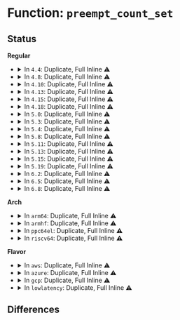 # Function: <code>preempt_count_set</code>

## Status
<b>Regular</b>
<ul>
<li>
<details>
<summary>In <code>4.4</code>: Duplicate, Full Inline ⚠️</summary>

**Collision:** Static Duplication

**Inline:** Full

**Transformation:** False

**Instances:**

```
In init/main.c (ffffffff81002166)
Location: arch/x86/include/asm/preempt.h:25
Inline: True
Inline callers:
  - init/main.c:do_one_initcall
```
```
In kernel/exit.c (ffffffff810841b0)
Location: arch/x86/include/asm/preempt.h:25
Inline: True
Inline callers:
  - kernel/exit.c:do_exit
```
```
In kernel/softirq.c (ffffffff810859dc)
Location: arch/x86/include/asm/preempt.h:25
Inline: True
Inline callers:
  - kernel/softirq.c:__do_softirq
```
```
In kernel/sched/core.c (ffffffff810a95d7)
Location: arch/x86/include/asm/preempt.h:25
Inline: True
Inline callers:
  - kernel/sched/core.c:finish_task_switch
  - kernel/sched/core.c:__schedule
```
```
In kernel/time/timer.c (ffffffff810ec36b)
Location: arch/x86/include/asm/preempt.h:25
Inline: True
Inline callers:
  - kernel/time/timer.c:call_timer_fn
```
</details>
</li>
<li>
<details>
<summary>In <code>4.8</code>: Duplicate, Full Inline ⚠️</summary>

**Collision:** Static Duplication

**Inline:** Full

**Transformation:** False

**Instances:**

```
In init/main.c (ffffffff810021d3)
Location: arch/x86/include/asm/preempt.h:25
Inline: True
Inline callers:
  - init/main.c:do_one_initcall
```
```
In kernel/exit.c (ffffffff810872fe)
Location: arch/x86/include/asm/preempt.h:25
Inline: True
Inline callers:
  - kernel/exit.c:do_exit
```
```
In kernel/softirq.c (ffffffff818a1bdb)
Location: arch/x86/include/asm/preempt.h:25
Inline: True
Inline callers:
  - kernel/softirq.c:__do_softirq
```
```
In kernel/sched/core.c (ffffffff8189a66f)
Location: arch/x86/include/asm/preempt.h:25
Inline: True
Inline callers:
  - kernel/sched/core.c:__schedule
  - kernel/sched/core.c:finish_task_switch
```
```
In kernel/time/timer.c (ffffffff810f3a0b)
Location: arch/x86/include/asm/preempt.h:25
Inline: True
Inline callers:
  - kernel/time/timer.c:call_timer_fn
```
</details>
</li>
<li>
<details>
<summary>In <code>4.10</code>: Duplicate, Full Inline ⚠️</summary>

**Collision:** Static Duplication

**Inline:** Full

**Transformation:** False

**Instances:**

```
In init/main.c (ffffffff810021df)
Location: arch/x86/include/asm/preempt.h:25
Inline: True
Inline callers:
  - init/main.c:do_one_initcall
```
```
In kernel/exit.c (ffffffff8108c24f)
Location: arch/x86/include/asm/preempt.h:25
Inline: True
Inline callers:
  - kernel/exit.c:do_exit
```
```
In kernel/softirq.c (ffffffff818d711a)
Location: arch/x86/include/asm/preempt.h:25
Inline: True
Inline callers:
  - kernel/softirq.c:__do_softirq
```
```
In kernel/sched/core.c (ffffffff818cec86)
Location: arch/x86/include/asm/preempt.h:25
Inline: True
Inline callers:
  - kernel/sched/core.c:__schedule
  - kernel/sched/core.c:finish_task_switch
```
```
In kernel/time/timer.c (ffffffff810fadb2)
Location: arch/x86/include/asm/preempt.h:25
Inline: True
Inline callers:
  - kernel/time/timer.c:call_timer_fn
```
</details>
</li>
<li>
<details>
<summary>In <code>4.13</code>: Duplicate, Full Inline ⚠️</summary>

**Collision:** Static Duplication

**Inline:** Full

**Transformation:** False

**Instances:**

```
In init/main.c (ffffffff8100220c)
Location: arch/x86/include/asm/preempt.h:25
Inline: True
Inline callers:
  - init/main.c:do_one_initcall
```
```
In kernel/exit.c (ffffffff810893f5)
Location: arch/x86/include/asm/preempt.h:25
Inline: True
Inline callers:
  - kernel/exit.c:do_exit
```
```
In kernel/softirq.c (ffffffff8190ef60)
Location: arch/x86/include/asm/preempt.h:25
Inline: True
Inline callers:
  - kernel/softirq.c:__do_softirq
```
```
In kernel/sched/core.c (ffffffff8190612c)
Location: arch/x86/include/asm/preempt.h:25
Inline: True
Inline callers:
  - kernel/sched/core.c:__schedule
  - kernel/sched/core.c:finish_task_switch
```
```
In kernel/time/timer.c (ffffffff810fd0c6)
Location: arch/x86/include/asm/preempt.h:25
Inline: True
Inline callers:
  - kernel/time/timer.c:call_timer_fn
```
</details>
</li>
<li>
<details>
<summary>In <code>4.15</code>: Duplicate, Full Inline ⚠️</summary>

**Collision:** Static Duplication

**Inline:** Full

**Transformation:** False

**Instances:**

```
In init/main.c (ffffffff8100222e)
Location: arch/x86/include/asm/preempt.h:26
Inline: True
Inline callers:
  - init/main.c:do_one_initcall
```
```
In kernel/exit.c (ffffffff8109014e)
Location: arch/x86/include/asm/preempt.h:26
Inline: True
Inline callers:
  - kernel/exit.c:do_exit
```
```
In kernel/softirq.c (ffffffff81c0027d)
Location: arch/x86/include/asm/preempt.h:26
Inline: True
Inline callers:
  - kernel/softirq.c:__do_softirq
```
```
In kernel/sched/core.c (ffffffff81990173)
Location: arch/x86/include/asm/preempt.h:26
Inline: True
Inline callers:
  - kernel/sched/core.c:__schedule
  - kernel/sched/core.c:finish_task_switch
```
```
In kernel/time/timer.c (ffffffff811079a3)
Location: arch/x86/include/asm/preempt.h:26
Inline: True
Inline callers:
  - kernel/time/timer.c:call_timer_fn
```
</details>
</li>
<li>
<details>
<summary>In <code>4.18</code>: Duplicate, Full Inline ⚠️</summary>

**Collision:** Static Duplication

**Inline:** Full

**Transformation:** False

**Instances:**

```
In init/main.c (ffffffff810027f2)
Location: arch/x86/include/asm/preempt.h:26
Inline: True
Inline callers:
  - init/main.c:do_one_initcall
```
```
In kernel/exit.c (ffffffff81094322)
Location: arch/x86/include/asm/preempt.h:26
Inline: True
Inline callers:
  - kernel/exit.c:do_exit
```
```
In kernel/softirq.c (ffffffff81c00290)
Location: arch/x86/include/asm/preempt.h:26
Inline: True
Inline callers:
  - kernel/softirq.c:__do_softirq
```
```
In kernel/sched/core.c (ffffffff819eca74)
Location: arch/x86/include/asm/preempt.h:26
Inline: True
Inline callers:
  - kernel/sched/core.c:__schedule
  - kernel/sched/core.c:finish_task_switch
```
```
In kernel/time/timer.c (ffffffff81112f43)
Location: arch/x86/include/asm/preempt.h:26
Inline: True
Inline callers:
  - kernel/time/timer.c:call_timer_fn
```
</details>
</li>
<li>
<details>
<summary>In <code>5.0</code>: Duplicate, Full Inline ⚠️</summary>

**Collision:** Static Duplication

**Inline:** Full

**Transformation:** False

**Instances:**

```
In init/main.c (ffffffff810027f2)
Location: arch/x86/include/asm/preempt.h:29
Inline: True
Inline callers:
  - init/main.c:do_one_initcall
```
```
In kernel/exit.c (ffffffff8109bf0a)
Location: arch/x86/include/asm/preempt.h:29
Inline: True
Inline callers:
  - kernel/exit.c:do_exit
```
```
In kernel/softirq.c (ffffffff81e002b1)
Location: arch/x86/include/asm/preempt.h:29
Inline: True
Inline callers:
  - kernel/softirq.c:__do_softirq
```
```
In kernel/sched/core.c (ffffffff81a27b68)
Location: arch/x86/include/asm/preempt.h:29
Inline: True
Inline callers:
  - kernel/sched/core.c:__schedule
  - kernel/sched/core.c:finish_task_switch
```
```
In kernel/time/timer.c (ffffffff8111e722)
Location: arch/x86/include/asm/preempt.h:29
Inline: True
Inline callers:
  - kernel/time/timer.c:call_timer_fn
```
</details>
</li>
<li>
<details>
<summary>In <code>5.3</code>: Duplicate, Full Inline ⚠️</summary>

**Collision:** Static Duplication

**Inline:** Full

**Transformation:** False

**Instances:**

```
In init/main.c (ffffffff810028c2)
Location: arch/x86/include/asm/preempt.h:29
Inline: True
Inline callers:
  - init/main.c:do_one_initcall
```
```
In kernel/exit.c (ffffffff810a0cd6)
Location: arch/x86/include/asm/preempt.h:29
Inline: True
Inline callers:
  - kernel/exit.c:do_exit
```
```
In kernel/softirq.c (ffffffff81e002b1)
Location: arch/x86/include/asm/preempt.h:29
Inline: True
Inline callers:
  - kernel/softirq.c:__do_softirq
```
```
In kernel/sched/core.c (ffffffff81a98446)
Location: arch/x86/include/asm/preempt.h:29
Inline: True
Inline callers:
  - kernel/sched/core.c:__schedule
  - kernel/sched/core.c:finish_task_switch
```
```
In kernel/time/timer.c (ffffffff81129405)
Location: arch/x86/include/asm/preempt.h:29
Inline: True
Inline callers:
  - kernel/time/timer.c:call_timer_fn
```
</details>
</li>
<li>
<details>
<summary>In <code>5.4</code>: Duplicate, Full Inline ⚠️</summary>

**Collision:** Static Duplication

**Inline:** Full

**Transformation:** False

**Instances:**

```
In init/main.c (ffffffff810028c2)
Location: arch/x86/include/asm/preempt.h:29
Inline: True
Inline callers:
  - init/main.c:do_one_initcall
```
```
In kernel/exit.c (ffffffff810a727a)
Location: arch/x86/include/asm/preempt.h:29
Inline: True
Inline callers:
  - kernel/exit.c:do_exit
```
```
In kernel/softirq.c (ffffffff81e002b1)
Location: arch/x86/include/asm/preempt.h:29
Inline: True
Inline callers:
  - kernel/softirq.c:__do_softirq
```
```
In kernel/sched/core.c (ffffffff81acfdb2)
Location: arch/x86/include/asm/preempt.h:29
Inline: True
Inline callers:
  - kernel/sched/core.c:__schedule
  - kernel/sched/core.c:finish_task_switch
```
```
In kernel/time/timer.c (ffffffff811353a5)
Location: arch/x86/include/asm/preempt.h:29
Inline: True
Inline callers:
  - kernel/time/timer.c:call_timer_fn
```
</details>
</li>
<li>
<details>
<summary>In <code>5.8</code>: Duplicate, Full Inline ⚠️</summary>

**Collision:** Static Duplication

**Inline:** Full

**Transformation:** False

**Instances:**

```
In init/main.c (ffffffff810038e2)
Location: arch/x86/include/asm/preempt.h:29
Inline: True
Inline callers:
  - init/main.c:do_one_initcall
```
```
In kernel/exit.c (ffffffff810aea00)
Location: arch/x86/include/asm/preempt.h:29
Inline: True
Inline callers:
  - kernel/exit.c:do_exit
```
```
In kernel/softirq.c (ffffffff81e0027c)
Location: arch/x86/include/asm/preempt.h:29
Inline: True
Inline callers:
  - kernel/softirq.c:__do_softirq
```
```
In kernel/sched/core.c (ffffffff81bc870a)
Location: arch/x86/include/asm/preempt.h:29
Inline: True
Inline callers:
  - kernel/sched/core.c:__schedule
  - kernel/sched/core.c:finish_task_switch
```
```
In kernel/time/timer.c (ffffffff811444b5)
Location: arch/x86/include/asm/preempt.h:29
Inline: True
Inline callers:
  - kernel/time/timer.c:call_timer_fn
```
</details>
</li>
<li>
<details>
<summary>In <code>5.11</code>: Duplicate, Full Inline ⚠️</summary>

**Collision:** Static Duplication

**Inline:** Full

**Transformation:** False

**Instances:**

```
In init/main.c (ffffffff810039a0)
Location: arch/x86/include/asm/preempt.h:29
Inline: True
Inline callers:
  - init/main.c:do_one_initcall
```
```
In kernel/exit.c (ffffffff81bdb79f)
Location: arch/x86/include/asm/preempt.h:29
Inline: True
Inline callers:
  - kernel/exit.c:do_exit
```
```
In kernel/softirq.c (ffffffff8200025c)
Location: arch/x86/include/asm/preempt.h:29
Inline: True
Inline callers:
  - kernel/softirq.c:__do_softirq
```
```
In kernel/sched/core.c (ffffffff81c41475)
Location: arch/x86/include/asm/preempt.h:29
Inline: True
Inline callers:
  - kernel/sched/core.c:__schedule
```
```
In kernel/time/timer.c (ffffffff81140b11)
Location: arch/x86/include/asm/preempt.h:29
Inline: True
Inline callers:
  - kernel/time/timer.c:call_timer_fn
```
</details>
</li>
<li>
<details>
<summary>In <code>5.13</code>: Duplicate, Full Inline ⚠️</summary>

**Collision:** Static Duplication

**Inline:** Full

**Transformation:** False

**Instances:**

```
In init/main.c (ffffffff81003980)
Location: arch/x86/include/asm/preempt.h:30
Inline: True
Inline callers:
  - init/main.c:do_one_initcall
```
```
In kernel/exit.c (ffffffff81bcd8b2)
Location: arch/x86/include/asm/preempt.h:30
Inline: True
Inline callers:
  - kernel/exit.c:do_exit
```
```
In kernel/softirq.c (ffffffff82000257)
Location: arch/x86/include/asm/preempt.h:30
Inline: True
Inline callers:
  - kernel/softirq.c:__do_softirq
```
```
In kernel/sched/core.c (ffffffff81c3344d)
Location: arch/x86/include/asm/preempt.h:30
Inline: True
Inline callers:
  - kernel/sched/core.c:__schedule
```
```
In kernel/time/timer.c (ffffffff81141c91)
Location: arch/x86/include/asm/preempt.h:30
Inline: True
Inline callers:
  - kernel/time/timer.c:call_timer_fn
```
</details>
</li>
<li>
<details>
<summary>In <code>5.15</code>: Duplicate, Full Inline ⚠️</summary>

**Collision:** Static Duplication

**Inline:** Full

**Transformation:** False

**Instances:**

```
In init/main.c (ffffffff810039c0)
Location: arch/x86/include/asm/preempt.h:30
Inline: True
Inline callers:
  - init/main.c:do_one_initcall
```
```
In kernel/exit.c (ffffffff81ca41f8)
Location: arch/x86/include/asm/preempt.h:30
Inline: True
Inline callers:
  - kernel/exit.c:do_exit
```
```
In kernel/softirq.c (ffffffff82000251)
Location: arch/x86/include/asm/preempt.h:30
Inline: True
Inline callers:
  - kernel/softirq.c:__do_softirq
```
```
In kernel/sched/core.c (ffffffff81d51d7b)
Location: arch/x86/include/asm/preempt.h:30
Inline: True
Inline callers:
  - kernel/sched/core.c:__schedule
```
```
In kernel/time/timer.c (ffffffff811651ec)
Location: arch/x86/include/asm/preempt.h:30
Inline: True
Inline callers:
  - kernel/time/timer.c:call_timer_fn
```
</details>
</li>
<li>
<details>
<summary>In <code>5.19</code>: Duplicate, Full Inline ⚠️</summary>

**Collision:** Static Duplication

**Inline:** Full

**Transformation:** False

**Instances:**

```
In init/main.c (ffffffff810015e5)
Location: arch/x86/include/asm/preempt.h:30
Inline: True
Inline callers:
  - init/main.c:do_one_initcall
```
```
In kernel/exit.c (ffffffff81e53a91)
Location: arch/x86/include/asm/preempt.h:30
Inline: True
Inline callers:
  - kernel/exit.c:make_task_dead
```
```
In kernel/softirq.c (ffffffff822002ae)
Location: arch/x86/include/asm/preempt.h:30
Inline: True
Inline callers:
  - kernel/softirq.c:__do_softirq
```
```
In kernel/sched/core.c (ffffffff81f22281)
Location: arch/x86/include/asm/preempt.h:30
Inline: True
Inline callers:
  - kernel/sched/core.c:__schedule
```
```
In kernel/time/timer.c (ffffffff81198e5d)
Location: arch/x86/include/asm/preempt.h:30
Inline: True
Inline callers:
  - kernel/time/timer.c:call_timer_fn
```
</details>
</li>
<li>
<details>
<summary>In <code>6.2</code>: Duplicate, Full Inline ⚠️</summary>

**Collision:** Static Duplication

**Inline:** Full

**Transformation:** False

**Instances:**

```
In init/main.c (ffffffff81001d10)
Location: arch/x86/include/asm/preempt.h:30
Inline: True
Inline callers:
  - init/main.c:do_one_initcall
```
```
In kernel/exit.c (ffffffff810f2036)
Location: arch/x86/include/asm/preempt.h:30
Inline: True
Inline callers:
  - kernel/exit.c:make_task_dead
```
```
In kernel/softirq.c (ffffffff820d7184)
Location: arch/x86/include/asm/preempt.h:30
Inline: True
Inline callers:
  - kernel/softirq.c:__do_softirq
```
```
In kernel/sched/core.c (ffffffff820ccb76)
Location: arch/x86/include/asm/preempt.h:30
Inline: True
Inline callers:
  - kernel/sched/core.c:__schedule
```
```
In kernel/time/timer.c (ffffffff811d73ad)
Location: arch/x86/include/asm/preempt.h:30
Inline: True
Inline callers:
  - kernel/time/timer.c:call_timer_fn
```
</details>
</li>
<li>
<details>
<summary>In <code>6.5</code>: Duplicate, Full Inline ⚠️</summary>

**Collision:** Static Duplication

**Inline:** Full

**Transformation:** False

**Instances:**

```
In init/main.c (ffffffff81001b52)
Location: arch/x86/include/asm/preempt.h:30
Inline: True
Inline callers:
  - init/main.c:do_one_initcall
```
```
In kernel/exit.c (ffffffff810fdfb6)
Location: arch/x86/include/asm/preempt.h:30
Inline: True
Inline callers:
  - kernel/exit.c:make_task_dead
```
```
In kernel/softirq.c (ffffffff8215a514)
Location: arch/x86/include/asm/preempt.h:30
Inline: True
Inline callers:
  - kernel/softirq.c:__do_softirq
```
```
In kernel/sched/core.c (ffffffff82150f2d)
Location: arch/x86/include/asm/preempt.h:30
Inline: True
Inline callers:
  - kernel/sched/core.c:__schedule
```
```
In kernel/time/timer.c (ffffffff811eb70d)
Location: arch/x86/include/asm/preempt.h:30
Inline: True
Inline callers:
  - kernel/time/timer.c:call_timer_fn
```
</details>
</li>
<li>
<details>
<summary>In <code>6.8</code>: Duplicate, Full Inline ⚠️</summary>

**Collision:** Static Duplication

**Inline:** Full

**Transformation:** False

**Instances:**

```
In init/main.c (ffffffff81001b65)
Location: arch/x86/include/asm/preempt.h:29
Inline: True
Inline callers:
  - init/main.c:do_one_initcall
```
```
In kernel/exit.c (ffffffff81106c66)
Location: arch/x86/include/asm/preempt.h:29
Inline: True
Inline callers:
  - kernel/exit.c:make_task_dead
```
```
In kernel/softirq.c (ffffffff8223ddb4)
Location: arch/x86/include/asm/preempt.h:29
Inline: True
Inline callers:
  - kernel/softirq.c:__do_softirq
```
```
In kernel/sched/core.c (ffffffff8114b25b)
Location: arch/x86/include/asm/preempt.h:29
Inline: True
```
```
In kernel/time/timer.c (ffffffff8120185d)
Location: arch/x86/include/asm/preempt.h:29
Inline: True
Inline callers:
  - kernel/time/timer.c:call_timer_fn
```
</details>
</li>
</ul>
<b>Arch</b>
<ul>
<li>
<details>
<summary>In <code>arm64</code>: Duplicate, Full Inline ⚠️</summary>

**Collision:** Static Duplication

**Inline:** Full

**Transformation:** False

**Instances:**

```
In init/main.c (ffff800010084ecc)
Location: arch/arm64/include/asm/preempt.h:15
Inline: True
Inline callers:
  - init/main.c:do_one_initcall
```
```
In kernel/exit.c (ffff8000100fdbdc)
Location: arch/arm64/include/asm/preempt.h:15
Inline: True
Inline callers:
  - kernel/exit.c:do_exit
```
```
In kernel/softirq.c (ffff800010081eb4)
Location: arch/arm64/include/asm/preempt.h:15
Inline: True
Inline callers:
  - kernel/softirq.c:__do_softirq
```
```
In kernel/sched/core.c (ffff800010da1acc)
Location: arch/arm64/include/asm/preempt.h:15
Inline: True
Inline callers:
  - kernel/sched/core.c:__schedule
  - kernel/sched/core.c:finish_task_switch
```
```
In kernel/time/timer.c (ffff80001019e5d4)
Location: arch/arm64/include/asm/preempt.h:15
Inline: True
Inline callers:
  - kernel/time/timer.c:call_timer_fn
```
</details>
</li>
<li>
<details>
<summary>In <code>armhf</code>: Duplicate, Full Inline ⚠️</summary>

**Collision:** Static Duplication

**Inline:** Full

**Transformation:** False

**Instances:**

```
In init/main.c (c03036d0)
Location: include/asm-generic/preempt.h:19
Inline: True
Inline callers:
  - init/main.c:do_one_initcall
```
```
In kernel/exit.c (c035ae74)
Location: include/asm-generic/preempt.h:19
Inline: True
Inline callers:
  - kernel/exit.c:do_exit
```
```
In kernel/softirq.c (c0302c48)
Location: include/asm-generic/preempt.h:19
Inline: True
Inline callers:
  - kernel/softirq.c:__do_softirq
```
```
In kernel/sched/core.c (c0e99a00)
Location: include/asm-generic/preempt.h:19
Inline: True
Inline callers:
  - kernel/sched/core.c:__schedule
  - kernel/sched/core.c:finish_task_switch
```
```
In kernel/time/timer.c (c03e786c)
Location: include/asm-generic/preempt.h:19
Inline: True
Inline callers:
  - kernel/time/timer.c:call_timer_fn
```
</details>
</li>
<li>
<details>
<summary>In <code>ppc64el</code>: Duplicate, Full Inline ⚠️</summary>

**Collision:** Static Duplication

**Inline:** Full

**Transformation:** False

**Instances:**

```
In init/main.c (c000000000010198)
Location: include/asm-generic/preempt.h:19
Inline: True
Inline callers:
  - init/main.c:do_one_initcall
```
```
In kernel/exit.c (c000000000144cac)
Location: include/asm-generic/preempt.h:19
Inline: True
Inline callers:
  - kernel/exit.c:do_exit
```
```
In kernel/softirq.c (c000000000eeb0e0)
Location: include/asm-generic/preempt.h:19
Inline: True
Inline callers:
  - kernel/softirq.c:__do_softirq
```
```
In kernel/sched/core.c (c000000000ee2b98)
Location: include/asm-generic/preempt.h:19
Inline: True
Inline callers:
  - kernel/sched/core.c:__schedule
  - kernel/sched/core.c:finish_task_switch
```
```
In kernel/time/timer.c (c0000000001fe3dc)
Location: include/asm-generic/preempt.h:19
Inline: True
Inline callers:
  - kernel/time/timer.c:call_timer_fn
```
</details>
</li>
<li>
<details>
<summary>In <code>riscv64</code>: Duplicate, Full Inline ⚠️</summary>

**Collision:** Static Duplication

**Inline:** Full

**Transformation:** False

**Instances:**

```
In init/main.c (ffffffe0000b437e)
Location: include/asm-generic/preempt.h:19
Inline: True
Inline callers:
  - init/main.c:do_one_initcall
```
```
In kernel/exit.c (ffffffe0000c637a)
Location: include/asm-generic/preempt.h:19
Inline: True
Inline callers:
  - kernel/exit.c:do_exit
```
```
In kernel/softirq.c (ffffffe0008cb5ca)
Location: include/asm-generic/preempt.h:19
Inline: True
Inline callers:
  - kernel/softirq.c:__do_softirq
```
```
In kernel/sched/core.c (ffffffe0008c511c)
Location: include/asm-generic/preempt.h:19
Inline: True
Inline callers:
  - kernel/sched/core.c:__schedule
  - kernel/sched/core.c:finish_task_switch
```
```
In kernel/time/timer.c (ffffffe00012c012)
Location: include/asm-generic/preempt.h:19
Inline: True
Inline callers:
  - kernel/time/timer.c:call_timer_fn
```
</details>
</li>
</ul>
<b>Flavor</b>
<ul>
<li>
<details>
<summary>In <code>aws</code>: Duplicate, Full Inline ⚠️</summary>

**Collision:** Static Duplication

**Inline:** Full

**Transformation:** False

**Instances:**

```
In init/main.c (ffffffff810028c2)
Location: arch/x86/include/asm/preempt.h:29
Inline: True
Inline callers:
  - init/main.c:do_one_initcall
```
```
In kernel/exit.c (ffffffff810a0b9a)
Location: arch/x86/include/asm/preempt.h:29
Inline: True
Inline callers:
  - kernel/exit.c:do_exit
```
```
In kernel/softirq.c (ffffffff81e002b1)
Location: arch/x86/include/asm/preempt.h:29
Inline: True
Inline callers:
  - kernel/softirq.c:__do_softirq
```
```
In kernel/sched/core.c (ffffffff81a6ec22)
Location: arch/x86/include/asm/preempt.h:29
Inline: True
Inline callers:
  - kernel/sched/core.c:__schedule
  - kernel/sched/core.c:finish_task_switch
```
```
In kernel/time/timer.c (ffffffff8112db55)
Location: arch/x86/include/asm/preempt.h:29
Inline: True
Inline callers:
  - kernel/time/timer.c:call_timer_fn
```
</details>
</li>
<li>
<details>
<summary>In <code>azure</code>: Duplicate, Full Inline ⚠️</summary>

**Collision:** Static Duplication

**Inline:** Full

**Transformation:** False

**Instances:**

```
In init/main.c (ffffffff81000db2)
Location: arch/x86/include/asm/preempt.h:29
Inline: True
Inline callers:
  - init/main.c:do_one_initcall
```
```
In kernel/exit.c (ffffffff8108f5ba)
Location: arch/x86/include/asm/preempt.h:29
Inline: True
Inline callers:
  - kernel/exit.c:do_exit
```
```
In kernel/softirq.c (ffffffff81e002a5)
Location: arch/x86/include/asm/preempt.h:29
Inline: True
Inline callers:
  - kernel/softirq.c:__do_softirq
```
```
In kernel/sched/core.c (ffffffff81a2b00c)
Location: arch/x86/include/asm/preempt.h:29
Inline: True
Inline callers:
  - kernel/sched/core.c:__schedule
  - kernel/sched/core.c:finish_task_switch
```
```
In kernel/time/timer.c (ffffffff811203c5)
Location: arch/x86/include/asm/preempt.h:29
Inline: True
Inline callers:
  - kernel/time/timer.c:call_timer_fn
```
</details>
</li>
<li>
<details>
<summary>In <code>gcp</code>: Duplicate, Full Inline ⚠️</summary>

**Collision:** Static Duplication

**Inline:** Full

**Transformation:** False

**Instances:**

```
In init/main.c (ffffffff810028c2)
Location: arch/x86/include/asm/preempt.h:29
Inline: True
Inline callers:
  - init/main.c:do_one_initcall
```
```
In kernel/exit.c (ffffffff810a0b4a)
Location: arch/x86/include/asm/preempt.h:29
Inline: True
Inline callers:
  - kernel/exit.c:do_exit
```
```
In kernel/softirq.c (ffffffff81e002b1)
Location: arch/x86/include/asm/preempt.h:29
Inline: True
Inline callers:
  - kernel/softirq.c:__do_softirq
```
```
In kernel/sched/core.c (ffffffff81adb032)
Location: arch/x86/include/asm/preempt.h:29
Inline: True
Inline callers:
  - kernel/sched/core.c:__schedule
  - kernel/sched/core.c:finish_task_switch
```
```
In kernel/time/timer.c (ffffffff8112b875)
Location: arch/x86/include/asm/preempt.h:29
Inline: True
Inline callers:
  - kernel/time/timer.c:call_timer_fn
```
</details>
</li>
<li>
<details>
<summary>In <code>lowlatency</code>: Duplicate, Full Inline ⚠️</summary>

**Collision:** Static Duplication

**Inline:** Full

**Transformation:** False

**Instances:**

```
In init/main.c (ffffffff810028c2)
Location: arch/x86/include/asm/preempt.h:29
Inline: True
Inline callers:
  - init/main.c:do_one_initcall
```
```
In kernel/exit.c (ffffffff810a8b09)
Location: arch/x86/include/asm/preempt.h:29
Inline: True
Inline callers:
  - kernel/exit.c:do_exit
```
```
In kernel/softirq.c (ffffffff81e002e3)
Location: arch/x86/include/asm/preempt.h:29
Inline: True
Inline callers:
  - kernel/softirq.c:__do_softirq
```
```
In kernel/sched/core.c (ffffffff81ae74f4)
Location: arch/x86/include/asm/preempt.h:29
Inline: True
Inline callers:
  - kernel/sched/core.c:__schedule
  - kernel/sched/core.c:finish_task_switch
```
```
In kernel/time/timer.c (ffffffff81137ef5)
Location: arch/x86/include/asm/preempt.h:29
Inline: True
Inline callers:
  - kernel/time/timer.c:call_timer_fn
```
</details>
</li>
</ul>

## Differences
